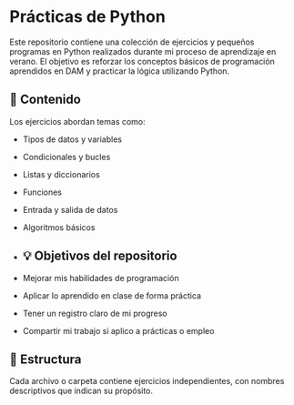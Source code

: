 # Prácticas de Python

Este repositorio contiene una colección de ejercicios y pequeños programas en Python realizados durante mi proceso de aprendizaje en verano. El objetivo es reforzar los conceptos básicos de programación aprendidos en DAM y practicar la lógica utilizando Python.

## 📌 Contenido

Los ejercicios abordan temas como:

- Tipos de datos y variables
- Condicionales y bucles
- Listas y diccionarios
- Funciones
- Entrada y salida de datos
- Algoritmos básicos

- ## 💡 Objetivos del repositorio

- Mejorar mis habilidades de programación
- Aplicar lo aprendido en clase de forma práctica
- Tener un registro claro de mi progreso
- Compartir mi trabajo si aplico a prácticas o empleo

## 📂 Estructura

Cada archivo o carpeta contiene ejercicios independientes, con nombres descriptivos que indican su propósito.

